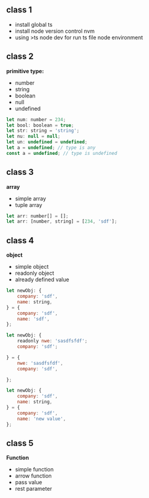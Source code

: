 ## class 1

- install global ts
- install node version control nvm
- using >ts node dev for run ts file node environment

## class 2

**primitive type:**

- number
- string
- boolean
- null
- undefined

```javascript
let num: number = 234;
let bool: boolean = true;
let str: string = 'string';
let nu: null = null;
let un: undefined = undefined;
let a = undefined; // type is any
const a = undefined; // type is undefined
```

## class 3

**array**

- simple array
- tuple array

```javascript
let arr: number[] = [];
let arr: [number, string] = [234, 'sdf'];
```

## class 4

**object**

- simple object
- readonly object
- already defined value

```javascript
let newObj: {
	company: 'sdf',
	name: string,
} = {
	company: 'sdf',
	name: 'sdf',
};
```

```javascript
let newObj: {
	readonly nwe: 'sasdfsfdf';
	company: 'sdf';

} = {
	nwe: 'sasdfsfdf',
	company: 'sdf',

};

```

```javascript
let newObj: {
	company: 'sdf',
	name: string,
} = {
	company: 'sdf',
	name: 'new value',
};
```

## class 5

**Function**

- simple function
- arrow function
- pass value
- rest parameter
